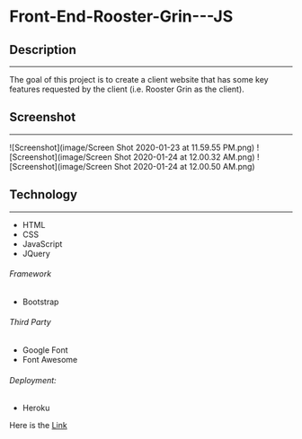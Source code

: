 # Front-End-Rooster-Grin---JS

## Description
------

The goal of this project is to create a client website that has some key features requested by the client (i.e. Rooster Grin as the client).

## Screenshot
------

![Screenshot](image/Screen Shot 2020-01-23 at 11.59.55 PM.png)
![Screenshot](image/Screen Shot 2020-01-24 at 12.00.32 AM.png)
![Screenshot](image/Screen Shot 2020-01-24 at 12.00.50 AM.png)

## Technology
------

- HTML
- CSS
- JavaScript
- JQuery

###### Framework
- Bootstrap

###### Third Party
- Google Font
- Font Awesome

###### Deployment:
- Heroku

Here is the [Link](https://stark-shore-03051.herokuapp.com/)